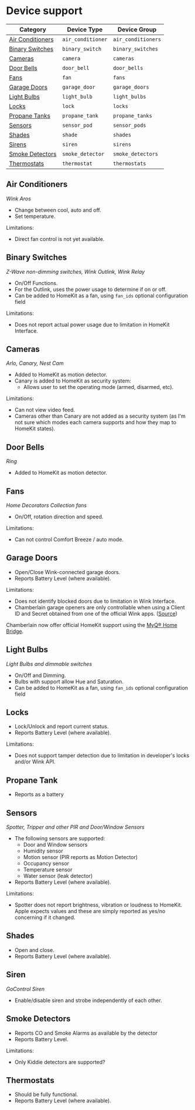 # Device support

| Category                              | Device Type       | Device Group       |
|---------------------------------------|-------------------|--------------------|
| [Air Conditioners](#air-conditioners) | `air_conditioner` | `air_conditioners` |
| [Binary Switches](#binary-switches)   | `binary_switch`   | `binary_switches`  |
| [Cameras](#cameras)                   | `camera`          | `cameras`          |
| [Door Bells](#door-bells)             | `door_bell`       | `door_bells`       |
| [Fans](#fans)                         | `fan`             | `fans`             |
| [Garage Doors](#garage-doors)         | `garage_door`     | `garage_doors`     |
| [Light Bulbs](#light-bulbs)           | `light_bulb`      | `light_bulbs`      |
| [Locks](#locks)                       | `lock`            | `locks`            |
| [Propane Tanks](#propane-tanks)       | `propane_tank`    | `propane_tanks`    |
| [Sensors](#sensors)                   | `sensor_pod`      | `sensor_pods`      |
| [Shades](#shades)                     | `shade`           | `shades`           |
| [Sirens](#sirens)                     | `siren`           | `sirens`           |
| [Smoke Detectors](#smoke-detectors)   | `smoke_detector`  | `smoke_detectors`  |
| [Thermostats](#thermostats)           | `thermostat`      | `thermostats`      |

## Air Conditioners

_Wink Aros_

* Change between cool, auto and off.
* Set temperature.

Limitations:

* Direct fan control is not yet available.

## Binary Switches

_Z-Wave non-dimming switches, Wink Outlink, Wink Relay_

* On/Off Functions.
* For the Outlink, uses the power usage to determine if on or off.
* Can be added to HomeKit as a fan, using `fan_ids` optional configuration field

Limitations:

* Does not report actual power usage due to limitation in HomeKit Interface.

## Cameras

_Arlo, Canary, Nest Cam_

* Added to HomeKit as motion detector.
* Canary is added to HomeKit as security system:
  * Allows user to set the operating mode (armed, disarmed, etc).

Limitations:

* Can not view video feed.
* Cameras other than Canary are not added as a security system (as I'm not sure which modes each camera supports and how they map to HomeKit states).

## Door Bells

_Ring_

* Added to HomeKit as motion detector.

## Fans

_Home Decorators Collection fans_

* On/Off, rotation direction and speed.

Limitations:

* Can not control Comfort Breeze / auto mode.

## Garage Doors

* Open/Close Wink-connected garage doors.
* Reports Battery Level (where available).

Limitations:

* Does not identify blocked doors due to limitation in Wink Interface.
* Chamberlain garage openers are only controllable when using a Client ID and Secret obtained from one of the official Wink apps. ([Source](https://github.com/python-wink/python-wink/issues/23#issuecomment-197431701))

Chamberlain now offer official HomeKit support using the [MyQ® Home Bridge](https://www.chamberlain.com/apple-partnership).

## Light Bulbs

_Light Bulbs and dimmable switches_

* On/Off and Dimming.
* Bulbs with support allow Hue and Saturation.
* Can be added to HomeKit as a fan, using `fan_ids` optional configuration field

## Locks

* Lock/Unlock and report current status.
* Reports Battery Level (where available).

Limitations:

* Does not support tamper detection due to limitation in developer's locks and/or Wink API.

## Propane Tank

  * Reports as a battery

## Sensors

_Spotter, Tripper and other PIR and Door/Window Sensors_

* The following sensors are supported:
  * Door and Window sensors
  * Humidity sensor
  * Motion sensor (PIR reports as Motion Detector)
  * Occupancy sensor
  * Temperature sensor
  * Water sensor (leak detector)
* Reports Battery Level (where available).

Limitations:

* Spotter does not report brightness, vibration or loudness to HomeKit. Apple expects values and these are simply reported as yes/no concerning if it changed.

## Shades

* Open and close.
* Reports Battery Level (where available).

## Siren

_GoControl Siren_

* Enable/disable siren and strobe independently of each other.

## Smoke Detectors

* Reports CO and Smoke Alarms as available by the detector
* Reports Battery Level.

Limitations:

* Only Kiddie detectors are supported?

## Thermostats

* Should be fully functional.
* Reports Battery Level (where available).
